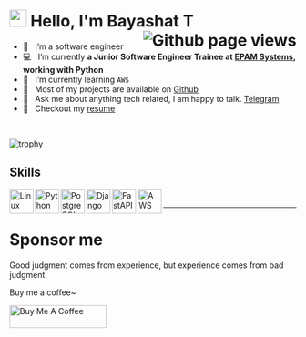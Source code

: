 <h1>
  <img src="https://media.giphy.com/media/hvRJCLFzcasrR4ia7z/giphy.gif" width="30px" height="30px" /> 
  <span>Hello, I'm Bayashat T</span>
  <img align="right" src="https://komarev.com/ghpvc/?username=Bayashat" alt="Github page views" />
</h1>

- 🚩 &nbsp; I’m a software engineer
- 💻 &nbsp; I’m currently **a Junior Software Engineer Trainee at [EPAM Systems](https://www.epam.com), working with Python**
- 🌱 &nbsp; I’m currently learning `AWS`
- 🔭 &nbsp; Most of my projects are available on [Github](https://github.com/Bayashat?tab=repositories)
- 💬 &nbsp; Ask me about anything tech related, I am happy to talk. [Telegram](https://t.me/bayashat) 
- 📝 &nbsp; Checkout my [resume](https://www.linkedin.com/in/bayashat/)

<br>

![trophy](https://github-profile-trophy.vercel.app/?username=Bayashat&rank=SECRET,SSS,SS,S,AAA,AA,A&margin-w=15&margin-h=15&theme=algolia)

## Skills

<a href="https://www.linux.org/" target="_blank"><img align="left" alt="Linux" height ="42px" src="https://upload.wikimedia.org/wikipedia/commons/thumb/3/35/Tux.svg/1200px-Tux.svg.png"></a>
<a href="https://www.python.org" target="_blank"><img align="left" alt="Python" height ="42px" src="https://upload.wikimedia.org/wikipedia/commons/thumb/c/c3/Python-logo-notext.svg/800px-Python-logo-notext.svg.png"></a>
<a href="https://www.postgresql.org/" target="_blank"> <img align="left" alt="PostgreSQL" height ="42px"  src="https://upload.wikimedia.org/wikipedia/commons/thumb/2/29/Postgresql_elephant.svg/800px-Postgresql_elephant.svg.png"> </a>
<a href="https://www.djangoproject.com/" target="_blank"> <img align="left" alt="Django" height ="42px" src="https://static.djangoproject.com/img/logos/django-logo-negative.1d528e2cb5fb.png"></a>
<a href="https://fastapi.tiangolo.com/" target="_blank"><img align="left" alt="FastAPI" height ="42px" src="https://fastapi.tiangolo.com/img/logo-margin/logo-teal.png"></a>
<a href="https://aws.amazon.com/" target="_blank"><img align="left" alt="AWS" height ="42px" src="https://encrypted-tbn0.gstatic.com/images?q=tbn:ANd9GcR2xQcwKitRgXfqdi34DYlocPSEXD2G2zZipg&s"></a>
<br>

---

# Sponsor me

<p>Good judgment comes from experience, but experience comes from bad judgment</p>
<p>Buy me a coffee~</p>
<a href="https://www.buymeacoffee.com/BayashatT" target="_blank" rel="noreferrer nofollow">
  <img src="https://cdn.buymeacoffee.com/buttons/default-red.png" alt="Buy Me A Coffee" height="40" width="170" >
</a>
